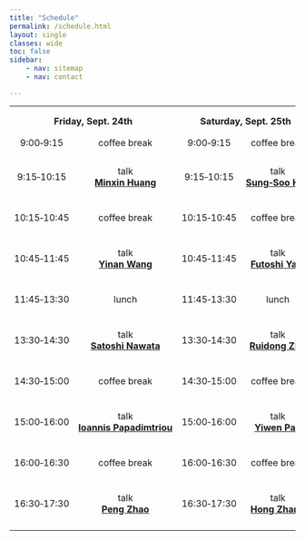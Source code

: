 ```yaml
---
title: "Schedule"
permalink: /schedule.html
layout: single
classes: wide
toc: false
sidebar:
    - nav: sitemap
    - nav: contact

---
```


<!--
    In an element with a 2in font, 1em thus means 2in.
    Declarations such as text-indent: 1.5em and margin: 1em are extremely common in CSS.
-->
<style>
table.schedule{
  margin-bottom: 0;
  margin-top: 0;
  overflow-x: scroll;
}

tr.min15{
  height: 1.5em;
}
tr.min30{
  height: 3em;
}
tr.min60{
  height: 6em;
}
tr.lunch{
  height: 3em;
}

td{
  padding: 0 0.5em;
  text-align: center;
}

th{
  padding: 1em 0.5em;
  font-weight: bold;
  text-align: center;
}
</style>

<table class="schedule">
<tbody>
    <tr class="min15">
      <th colspan=2>Friday, Sept. 24th</th>
      <th colspan=2>Saturday, Sept. 25th</th>
      <th colspan=2>Sunday, Sept. 26th</th>
    </tr>
    <tr class="min15">
      <td>9:00&#8209;9:15</td>
      <td>coffee&nbsp;break</td>
      <td>9:00&#8209;9:15</td>
      <td>coffee&nbsp;break</td>
      <td>8:30&#8209;8:45</td>
      <td>coffee&nbsp;break</td>
    </tr>
    <tr class="min60">
      <td>9:15&#8209;10:15</td>
      <td>talk<br><a href="https://ymsc-strings.github.io/gauge-theory-workshop-sept-2021/abstracts.html#penrose-limit-a-stringy-regime-in-holography-by-minxin-huang"><b>Minxin&nbsp;Huang</b></a></td>
      <td>9:15&#8209;10:15</td>
      <td>talk<br><a href="https://ymsc-strings.github.io/gauge-theory-workshop-sept-2021/abstracts.html#6d-seiberg-witten-curves-and-5-brane-webs-by-sung-soo-kim"><b>Sung&#8209;Soo&nbsp;Kim</b></a></td>
      <td>8:45&#8209;9:45</td>
      <td>talk<br><a href="https://ymsc-strings.github.io/gauge-theory-workshop-sept-2021/abstracts.html#ope-coefficients-of-abjm-theory-with-giants-part-i-by-yunfeng-jiang"><b>Yunfeng&nbsp;Jiang</b></a></td>
    </tr>
    <tr class="min30">
      <td>10:15&#8209;10:45</td>
      <td>coffee&nbsp;break</td>
      <td>10:15&#8209;10:45</td>
      <td>coffee&nbsp;break</td>
      <td>9:45&#8209;10:15</td>
      <td>coffee&nbsp;break</td>
    </tr>
    <tr class="min60">
      <td>10:45&#8209;11:45</td>
      <td>talk<br><a href="https://ymsc-strings.github.io/gauge-theory-workshop-sept-2021/abstracts.html#5d-and-6d-scfts-from-c3-orbifolds-by-yinan-wang"><b>Yinan&nbsp;Wang</b></a></td>
      <td>10:45&#8209;11:45</td>
      <td>talk<br><a href="https://ymsc-strings.github.io/gauge-theory-workshop-sept-2021/abstracts.html#thermodynamic-limit-of-nekrasov-partition-function-for-5-brane-web-with-o5-plane-by-futoshi-yagi"><b>Futoshi&nbsp;Yagi</b></a></td>
      <td>10:15&#8209;11:15</td>
      <td>talk<br><a href="https://ymsc-strings.github.io/gauge-theory-workshop-sept-2021/abstracts.html#ope-coefficients-of-abjm-theory-with-giants-part-ii-by-junbao-wu"><b>Junbao&nbsp;Wu</b></a></td>
    </tr>
    <tr class="lunch">
      <td>11:45&#8209;13:30</td>
      <td>lunch</td>
      <td>11:45&#8209;13:30</td>
      <td>lunch</td>
    </tr>
    <tr class="min60">
      <td>13:30&#8209;14:30</td>
      <td>talk<br><a href="https://ymsc-strings.github.io/gauge-theory-workshop-sept-2021/abstracts.html#3d-n4-unitaryorthosymplectic-duality-by-satoshi-nawata"><b>Satoshi&nbsp;Nawata</b></a></td>
      <td>13:30&#8209;14:30</td>
      <td>talk<br><a href="https://ymsc-strings.github.io/gauge-theory-workshop-sept-2021/abstracts.html#instanton-counting-in-bcd-type-gauge-theories-and-o-vertex-by-ruidong-zhu"><b>Ruidong&nbsp;Zhu</b></a></td>
    </tr>
    <tr class="min30">
      <td>14:30&#8209;15:00</td>
      <td>coffee&nbsp;break</td>
      <td>14:30&#8209;15:00</td>
      <td>coffee&nbsp;break</td>
    </tr>
    <tr class="min60">
      <td>15:00&#8209;16:00</td>
      <td>talk<br><a href="https://ymsc-strings.github.io/gauge-theory-workshop-sept-2021/abstracts.html#anomalies-and-supersymmetry-by-ioannis-papadimitriou"><b>Ioannis&nbsp;Papadimtriou</b></a></td>
      <td>15:00&#8209;16:00</td>
      <td>talk<br><a href="https://ymsc-strings.github.io/gauge-theory-workshop-sept-2021/abstracts.html#closed-form-schur-indices-by-yiwen-pan"><b>Yiwen&nbsp;Pan</b></a></td>
    </tr>
    <tr class="min30">
      <td>16:00&#8209;16:30</td>
      <td>coffee&nbsp;break</td>
      <td>16:00&#8209;16:30</td>
      <td>coffee&nbsp;break</td>
    </tr>
    <tr class="min60">
      <td>16:30&#8209;17:30</td>
      <td>talk<br><a href="https://ymsc-strings.github.io/gauge-theory-workshop-sept-2021/abstracts.html#worldsheet-variables-for-cluster-configuration-spaces-and-hypersurface-arrangements-by-peng-zhao"><b>Peng&nbsp;Zhao</b></a></td>
      <td>16:30&#8209;17:30</td>
      <td>talk<br><a href="https://ymsc-strings.github.io/gauge-theory-workshop-sept-2021/abstracts.html#representations-of-quantum-w-subalgebras-by-hong-kilar-zhang"><b>Hong&nbsp;Zhang</b></a></td>
    </tr>
</tbody>
</table>